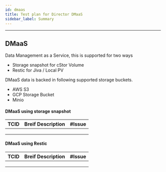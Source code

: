 ```yaml
---
id: dmaas
title: Test plan for Director DMaaS
sidebar_label: Summary
---
```

------

## DMaaS

Data Management as a Service, this is supported for two ways
- Storage snapshot for cStor Volume
- Restic for Jiva / Local PV

DMaaS data is backed in following supported storage buckets. 
- AWS S3
- GCP Storage Bucket
- Minio

#### DMaaS using storage snapshot

| TCID | Breif Description | #Issue |
| ---- | ----------------- | ------ |
|      |                   |        |
|      |                   |        |
|      |                   |        |

#### DMaaS using Restic

| TCID | Breif Description | #Issue |
| ---- | ----------------- | ------ |
|      |                   |        |
|      |                   |        |
|      |                   |        |


